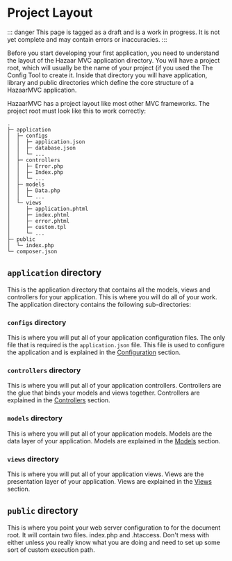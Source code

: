 # Project Layout

::: danger
This page is tagged as a draft and is a work in progress.  It is not yet complete and may contain errors or inaccuracies.
:::

Before you start developing your first application, you need to understand the layout of the Hazaar MVC application directory. You will have a project root, which will usually be the name of your project (if you used the The Config Tool to create it. Inside that directory you will have application, library and public directories which define the core structure of a HazaarMVC application.

HazaarMVC has a project layout like most other MVC frameworks. The project root must look like this to work correctly:

```
.
├─ application
│  ├─ configs
│  │  ├─ application.json
│  │  ├─ database.json
│  │  └─ ...
│  ├─ controllers
│  │  ├─ Error.php
│  │  ├─ Index.php
│  │  └─ ...
│  ├─ models
│  │  ├─ Data.php
│  │  └─ ...
│  └─ views
│     ├─ application.phtml
│     ├─ index.phtml
│     ├─ error.phtml
│     ├─ custom.tpl
│     └─ ...
├─ public
│  └─ index.php
└─ composer.json
```

## `application` directory

This is the application directory that contains all the models, views and controllers for your application. This is where you will do all of your work. The application directory contains the following sub-directories:

### `configs` directory

This is where you will put all of your application configuration files. The only file that is required is the `application.json` file. This file is used to configure the application and is explained in the [Configuration](/guide/basics/configuration) section.

### `controllers` directory

This is where you will put all of your application controllers. Controllers are the glue that binds your models and views together. Controllers are explained in the [Controllers](/guide/basics/controllers) section.

### `models` directory

This is where you will put all of your application models. Models are the data layer of your application. Models are explained in the [Models](/guide/basics/models) section.

### `views` directory

This is where you will put all of your application views. Views are the presentation layer of your application. Views are explained in the [Views](/guide/basics/views) section.

## `public` directory

This is where you point your web server configuration to for the document root. It will contain two files. index.php and .htaccess. Don't mess with either unless you really know what you are doing and need to set up some sort of custom execution path.